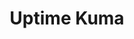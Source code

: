 ---
codehost: https://github.com/louislam/uptime-kuma
logohandle: kumapet
sort: kuma
title: Uptime Kuma
website: https://uptime.kuma.pet/
---